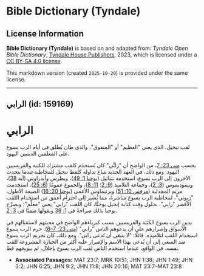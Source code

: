 # Bible Dictionary (Tyndale)

## License Information

**Bible Dictionary (Tyndale)** is based on and adapted from: _Tyndale Open Bible Dictionary_, [Tyndale House Publishers](https://tyndaleopenresources.com/), 2023, which is licensed under a [CC BY-SA 4.0 license](https://creativecommons.org/licenses/by-sa/4.0/legalcode.en).

This markdown version (created `2025-10-20`) is provided under the same license.



--------------------------------

## الرابي (id: 159169)

الرابي
======

لقب تبجيل، الذي يعني "العظيم" أو "المتفوق"، والذي طان يُطلق في أيام الرب يسوع على المعلمين الدينيين اليهود.

بحسب [متى 23: 7](https://ref.ly/Matt23:7)، من الواضح أن "رَابِّي" كان يُستخدَم كلقب مشترك للكتبة والفريسيين اليهود. ومع ذلك، في العهد الجديد شاع تداوله كلفظ تبجيل للمخاطبةعندما يتحدث الآخرون إلى الرب يسوع. استخدمه نثنائيل ([يوحنا 1: 49](https://ref.ly/John1:49))، وبطرس وأندراوس (آية [38](https://ref.ly/John1:38))، ونيقوديموس ([3: 2](https://ref.ly/John3:2))، وجماعة التلاميذ ([9: 2](https://ref.ly/John9:2)؛ [11: 8](https://ref.ly/John11:8))، والجموع عمومًا ([6: 25](https://ref.ly/John6:25)). استخدمت مريم المجدلية ([مرقس 10: 51](https://ref.ly/Mark10:51)) وبرتيماوس الأعمى ([يوحنا 20: 16](https://ref.ly/John20:16)) الصيغة الأطول، "رَبوني"، لمخاطبة الرب يسوع مباشرة، مما يُشير إلى احترام أعمق من استخدام اللقب الأقصر "رابي". بحلول وقت كتابة إنجيل يوحنَّا، كان اللقب "رابي" يعني "معلِّم"؛ ويصرِّح يوحنا بذلك صراحةً في [1: 38](https://ref.ly/John1:38) ويقولها ضمنًا في [3: 2](https://ref.ly/John3:2).

يدين الرب يسوع الكَتَبَة والفريسيين بسبب كبرياءهم الواضح في محبتهم لاستقبالهم في الأسواق وإصرارهم على أن يدعوهم الناس "رابي" ([متى 23: 7–8](https://ref.ly/Matt23:7-Matt23:8)). حرم الرب يسوع استخدام اللقب لتلاميذه، قائلًا: "لا ينبغي أن تُدعى رابي". ومع ذلك، كان تحريم الرب يسوع ضد السعي إلى أن يُدعى بهذا الاسم والإصرار عليه أكثر من الحيازة المشروعة للقب نفسه. في الواقع، عندما استخدم الناس لقب الرب يسوع بإجلال، لم ييوبخهم قط.

* **Associated Passages:** MAT 23:7; MRK 10:51; JHN 1:38; JHN 1:49; JHN 3:2; JHN 6:25; JHN 9:2; JHN 11:8; JHN 20:16; MAT 23:7–MAT 23:8

